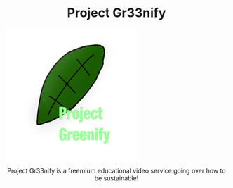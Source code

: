 <h1 align="center">
  Project Gr33nify
</h1>
<img src="images/logo.jpeg" width="300" height="300" align="center">
<p align="center">
Project Gr33nify is a freemium educational video service going over how to be sustainable!
</p>
